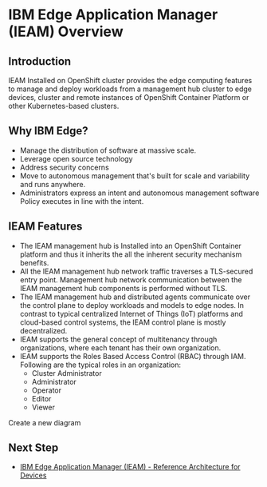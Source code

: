 # IBM Edge Application Manager (IEAM) Overview

## Introduction

IEAM Installed on OpenShift cluster provides the edge computing features to manage and deploy workloads 
from a management hub cluster to edge devices, cluster and remote instances of OpenShift Container Platform 
or other Kubernetes-based clusters.

## Why IBM Edge?

- Manage the distribution of software at massive scale.
- Leverage open source technology
- Address security concerns
- Move to autonomous management that's built for scale and variability and runs anywhere.
- Administrators express an intent and autonomous management software Policy executes in line with the intent.

## IEAM Features

- The IEAM management hub is Installed into an OpenShift Container platform and thus it inherits the all the inherent security mechanism 
  benefits.
- All the IEAM management hub network traffic traverses a TLS-secured entry point. Management hub network communication between 
  the IEAM management hub components is performed without TLS.
- The IEAM management hub and distributed agents communicate over the control plane to deploy workloads and models to edge nodes. 
  In contrast to typical centralized Internet of Things (IoT) platforms and cloud-based control systems, the IEAM control plane 
  is mostly decentralized.
- IEAM supports the general concept of multitenancy through organizations, where each tenant has their own organization.
- IEAM supports the Roles Based Access Control (RBAC) through IAM. Following are the typical roles in an organization:
    - Cluster Administrator
    - Administrator
    - Operator
    - Editor
    - Viewer

Create a new diagram

## Next Step

- [IBM Edge Application Manager (IEAM) - Reference Architecture for Devices](reference-architecture-devices.md)